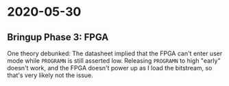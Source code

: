 # 2020-05-30

## Bringup Phase 3: FPGA

One theory debunked: The datasheet implied that the FPGA can't enter user mode while `PROGRAMN` is still asserted low.  Releasing `PROGRAMN` to high "early" doesn't work, and the FPGA doesn't power up as I load the bitstream, so that's very likely not the issue.
